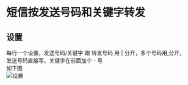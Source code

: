 # 短信按发送号码和关键字转发  
## 设置  
每行一个设置，发送号码/关键字 跟 转发号码 用 | 分开，多个号码用,分开。  
发送号码直接写，关键字在前面加个 - 号  
如下图  
![设置](http://ol9jy5caj.bkt.clouddn.com/SmsFwdSetting.png)
